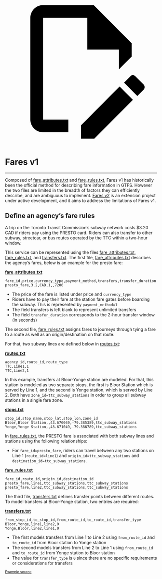 <a class="pencil-link" href="https://github.com/MobilityData/gtfs.org/edit/main/docs/schedule/examples/fares-v1.md" title="Edit this page" target="_blank">
    <svg class="pencil" xmlns="http://www.w3.org/2000/svg" viewBox="0 0 24 24"><path d="M10 20H6V4h7v5h5v3.1l2-2V8l-6-6H6c-1.1 0-2 .9-2 2v16c0 1.1.9 2 2 2h4v-2m10.2-7c.1 0 .3.1.4.2l1.3 1.3c.2.2.2.6 0 .8l-1 1-2.1-2.1 1-1c.1-.1.2-.2.4-.2m0 3.9L14.1 23H12v-2.1l6.1-6.1 2.1 2.1Z"></path></svg>
  </a>

# Fares v1

<hr>

Composed of [fare_attributes.txt](../../reference/#fare_attributestxt) and [fare_rules.txt](../../reference/#fare_rulestxt), Fares v1 has historically been the official method for describing fare information in GTFS. However the two files are limited in the breadth of factors they can efficiently describe, and are ambiguous to implement. 
[Fares v2](../../examples/fares-v2/) is an extension project under active development, and it aims to address the limitations of Fares v1.

## Define an agency’s fare rules

A trip on the Toronto Transit Commission’s subway network costs $3.20 CAD if riders pay using the PRESTO card. Riders can also transfer to other subway, streetcar, or bus routes operated by the TTC within a two-hour window.

This service can be represented using the files [fare_attributes.txt](../../reference/#fare_attributestxt), [fare_rules.txt](../../reference/#fare_rulestxt), and [transfers.txt](../../reference/#transferstxt). The first file, [fare_attributes.txt](../../reference/#fare_attributestxt) describes the agency’s fares, below is an example for the presto fare:

[**fare_attributes.txt**](../../reference/#fare_attributestxt)

```
fare_id,price,currency_type,payment_method,transfers,transfer_duration
presto_fare,3.2,CAD,1,,7200
```

- The price of the fare is listed under price and `currency_type`
- Riders have to pay their fare at the station fare gates before boarding the subway. This is represented by `payment_method=1`
- The field transfers is left blank to represent unlimited transfers 
- The field `transfer_duration` corresponds to the 2-hour transfer window (in seconds)

The second file, [fare_rules.txt](../../reference/#fare_rulestxt) assigns fares to journeys through tying a fare to a route as well as an origin/destination on that route. 

For that, two subway lines are defined below in [routes.txt](../../reference/#routestxt):

[**routes.txt**](../../reference/#routestxt)

```
agency_id,route_id,route_type
TTC,Line1,1
TTC,Line2,1
```

In this example, transfers at Bloor-Yonge station are modeled. For that, this station is modeled as two separate stops, the first is Bloor Station which is served by Line 1, and the second is Yonge station, which is served by Line 2. Both have `zone_id=ttc_subway_stations` in order to group all subway stations in a single fare zone. 

[**stops.txt**](../../reference/#stopstxt)

```
stop_id,stop_name,stop_lat,stop_lon,zone_id
Bloor,Bloor Station,,43.670049,-79.385389,ttc_subway_stations
Yonge,Yonge Station,,43.671049,-79.386789,ttc_subway_stations
```

In [fare_rules.txt](../../reference/#fare_rulestxt), the PRESTO fare is associated with both subway lines and stations using the following relationships:

- For `fare_id=presto_fare`, riders can travel between any two stations on Line 1 (`route_id=line1`) and `origin_id=ttc_subway_stations` and `destination_id=ttc_subway_stations`.

[**fare_rules.txt**](../../reference/#fare_rulestxt) 

```
fare_id,route_id,origin_id,destination_id
presto_fare,line1,ttc_subway_stations,ttc_subway_stations
presto_fare,line2,ttc_subway_stations,ttc_subway_stations
```

The third file, [transfers.txt](../../reference/#transferstxt) defines transfer points between different routes. To model transfers at Bloor-Yonge station, two entries are required:

[**transfers.txt**](../../reference/#transferstxt) 

```
from_stop_id,to_stop_id,from_route_id,to_route_id,transfer_type
Bloor,Yonge,line1,line2,0
Yonge,Bloor,line2,line1,0
```

- The first models transfers from Line 1 to Line 2 using `from_route_id` and `to_route_id` from Bloor station to Yonge station
- The second models transfers from Line 2 to Line 1 using `from_route_id` and `to_route_id` from Yonge station to Bloor station
- The value for `transfer_type` is `0` since there are no specific requirements or considerations for transfers

<sup>[Example source](https://www.ttc.ca/Fares-and-passes)</sup>
